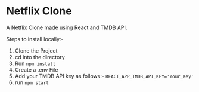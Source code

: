 # Netflix Clone

A Netflix Clone made using React and TMDB API. 

Steps to install locally:-

1. Clone the Project
2. cd into the directory
3. Run `npm install`
4. Create a .env File
5. Add your TMDB API key as follows:-
   `REACT_APP_TMDB_API_KEY='Your_Key'`
6. run `npm start`
